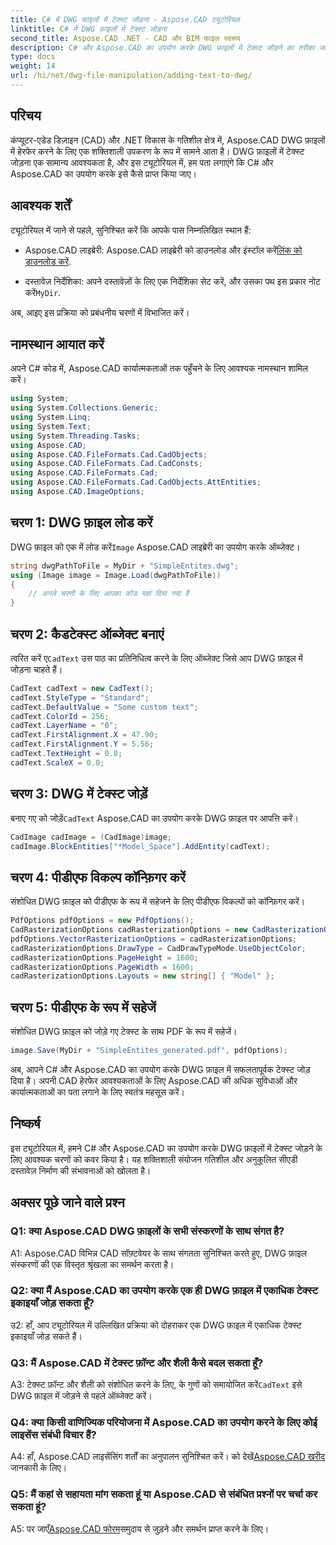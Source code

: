 ```yaml
---
title: C# में DWG फ़ाइलों में टेक्स्ट जोड़ना - Aspose.CAD ट्यूटोरियल
linktitle: C# में DWG फ़ाइलों में टेक्स्ट जोड़ना
second_title: Aspose.CAD .NET - CAD और BIM फ़ाइल स्वरूप
description: C# और Aspose.CAD का उपयोग करके DWG फ़ाइलों में टेक्स्ट जोड़ने का तरीका जानें। निर्बाध एकीकरण के लिए इस चरण-दर-चरण ट्यूटोरियल का पालन करें। व्यापक मार्गदर्शन के लिए Aspose.CAD दस्तावेज़ देखें।
type: docs
weight: 14
url: /hi/net/dwg-file-manipulation/adding-text-to-dwg/
---
```

## परिचय

कंप्यूटर-एडेड डिज़ाइन (CAD) और .NET विकास के गतिशील क्षेत्र में, Aspose.CAD DWG फ़ाइलों में हेरफेर करने के लिए एक शक्तिशाली उपकरण के रूप में सामने आता है। DWG फ़ाइलों में टेक्स्ट जोड़ना एक सामान्य आवश्यकता है, और इस ट्यूटोरियल में, हम पता लगाएंगे कि C# और Aspose.CAD का उपयोग करके इसे कैसे प्राप्त किया जाए।

## आवश्यक शर्तें

ट्यूटोरियल में जाने से पहले, सुनिश्चित करें कि आपके पास निम्नलिखित स्थान हैं:

-  Aspose.CAD लाइब्रेरी: Aspose.CAD लाइब्रेरी को डाउनलोड और इंस्टॉल करें[लिंक को डाउनलोड करें](https://releases.aspose.com/cad/net/).

-  दस्तावेज़ निर्देशिका: अपने दस्तावेज़ों के लिए एक निर्देशिका सेट करें, और उसका पथ इस प्रकार नोट करें`MyDir`.

अब, आइए इस प्रक्रिया को प्रबंधनीय चरणों में विभाजित करें।

## नामस्थान आयात करें

अपने C# कोड में, Aspose.CAD कार्यात्मकताओं तक पहुँचने के लिए आवश्यक नामस्थान शामिल करें।

```csharp
using System;
using System.Collections.Generic;
using System.Linq;
using System.Text;
using System.Threading.Tasks;
using Aspose.CAD;
using Aspose.CAD.FileFormats.Cad.CadObjects;
using Aspose.CAD.FileFormats.Cad.CadConsts;
using Aspose.CAD.FileFormats.Cad;
using Aspose.CAD.FileFormats.Cad.CadObjects.AttEntities;
using Aspose.CAD.ImageOptions;
```

## चरण 1: DWG फ़ाइल लोड करें

 DWG फ़ाइल को एक में लोड करें`Image` Aspose.CAD लाइब्रेरी का उपयोग करके ऑब्जेक्ट।

```csharp
string dwgPathToFile = MyDir + "SimpleEntites.dwg";
using (Image image = Image.Load(dwgPathToFile))
{
    // अगले चरणों के लिए आपका कोड यहां दिया गया है
}
```

## चरण 2: कैडटेक्स्ट ऑब्जेक्ट बनाएं

 त्वरित करें ए`CadText` उस पाठ का प्रतिनिधित्व करने के लिए ऑब्जेक्ट जिसे आप DWG फ़ाइल में जोड़ना चाहते हैं।

```csharp
CadText cadText = new CadText();
cadText.StyleType = "Standard";
cadText.DefaultValue = "Some custom text";
cadText.ColorId = 256;
cadText.LayerName = "0";
cadText.FirstAlignment.X = 47.90;
cadText.FirstAlignment.Y = 5.56;
cadText.TextHeight = 0.8;
cadText.ScaleX = 0.0;
```

## चरण 3: DWG में टेक्स्ट जोड़ें

 बनाए गए को जोड़ें`CadText` Aspose.CAD का उपयोग करके DWG फ़ाइल पर आपत्ति करें।

```csharp
CadImage cadImage = (CadImage)image;
cadImage.BlockEntities["*Model_Space"].AddEntity(cadText);
```

## चरण 4: पीडीएफ विकल्प कॉन्फ़िगर करें

संशोधित DWG फ़ाइल को पीडीएफ के रूप में सहेजने के लिए पीडीएफ विकल्पों को कॉन्फ़िगर करें।

```csharp
PdfOptions pdfOptions = new PdfOptions();
CadRasterizationOptions cadRasterizationOptions = new CadRasterizationOptions();
pdfOptions.VectorRasterizationOptions = cadRasterizationOptions;
cadRasterizationOptions.DrawType = CadDrawTypeMode.UseObjectColor;
cadRasterizationOptions.PageHeight = 1600;
cadRasterizationOptions.PageWidth = 1600;
cadRasterizationOptions.Layouts = new string[] { "Model" };
```

## चरण 5: पीडीएफ के रूप में सहेजें

संशोधित DWG फ़ाइल को जोड़े गए टेक्स्ट के साथ PDF के रूप में सहेजें।

```csharp
image.Save(MyDir + "SimpleEntites_generated.pdf", pdfOptions);
```

अब, आपने C# और Aspose.CAD का उपयोग करके DWG फ़ाइल में सफलतापूर्वक टेक्स्ट जोड़ दिया है। अपनी CAD हेरफेर आवश्यकताओं के लिए Aspose.CAD की अधिक सुविधाओं और कार्यात्मकताओं का पता लगाने के लिए स्वतंत्र महसूस करें।

## निष्कर्ष

इस ट्यूटोरियल में, हमने C# और Aspose.CAD का उपयोग करके DWG फ़ाइलों में टेक्स्ट जोड़ने के लिए आवश्यक चरणों को कवर किया है। यह शक्तिशाली संयोजन गतिशील और अनुकूलित सीएडी दस्तावेज़ निर्माण की संभावनाओं को खोलता है।

## अक्सर पूछे जाने वाले प्रश्न

### Q1: क्या Aspose.CAD DWG फ़ाइलों के सभी संस्करणों के साथ संगत है?

A1: Aspose.CAD विभिन्न CAD सॉफ़्टवेयर के साथ संगतता सुनिश्चित करते हुए, DWG फ़ाइल संस्करणों की एक विस्तृत श्रृंखला का समर्थन करता है।

### Q2: क्या मैं Aspose.CAD का उपयोग करके एक ही DWG फ़ाइल में एकाधिक टेक्स्ट इकाइयाँ जोड़ सकता हूँ?

उ2: हाँ, आप ट्यूटोरियल में उल्लिखित प्रक्रिया को दोहराकर एक DWG फ़ाइल में एकाधिक टेक्स्ट इकाइयाँ जोड़ सकते हैं।

### Q3: मैं Aspose.CAD में टेक्स्ट फ़ॉन्ट और शैली कैसे बदल सकता हूँ?

 A3: टेक्स्ट फ़ॉन्ट और शैली को संशोधित करने के लिए, के गुणों को समायोजित करें`CadText` इसे DWG फ़ाइल में जोड़ने से पहले ऑब्जेक्ट करें।

### Q4: क्या किसी वाणिज्यिक परियोजना में Aspose.CAD का उपयोग करने के लिए कोई लाइसेंस संबंधी विचार हैं?

 A4: हाँ, Aspose.CAD लाइसेंसिंग शर्तों का अनुपालन सुनिश्चित करें। को देखें[Aspose.CAD खरीद](https://purchase.aspose.com/buy) जानकारी के लिए।

### Q5: मैं कहां से सहायता मांग सकता हूं या Aspose.CAD से संबंधित प्रश्नों पर चर्चा कर सकता हूं?

A5: पर जाएँ[Aspose.CAD फोरम](https://forum.aspose.com/c/cad/19)समुदाय से जुड़ने और समर्थन प्राप्त करने के लिए।